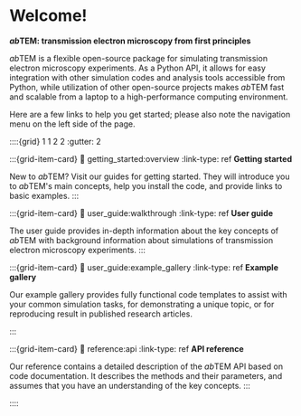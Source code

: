 # Welcome!

__*ab*TEM: transmission electron microscopy from first principles__

*ab*TEM is a flexible open-source package for simulating transmission electron microscopy experiments. As a Python API,
it allows for easy integration with other simulation codes and analysis tools accessible from Python, while utilization 
of other open-source projects makes *ab*TEM fast and scalable from a laptop to a high-performance computing environment.

Here are a few links to help you get started; please also note the navigation menu on the left side of the page.

::::{grid} 1 1 2 2
:gutter: 2

:::{grid-item-card}
:link: getting_started:overview
:link-type: ref
**Getting started**

New to *ab*TEM? Visit our guides for getting started. They will introduce you to *ab*TEM's main concepts, help you
install the code, and provide links to basic examples.
:::

:::{grid-item-card}
:link: user_guide:walkthrough
:link-type: ref
**User guide**

The user guide provides in-depth information about the key concepts of *ab*TEM with background information about
simulations of transmission electron microscopy experiments.
:::

:::{grid-item-card}
:link: user_guide:example_gallery
:link-type: ref
**Example gallery**

Our example gallery provides fully functional code templates to assist with your common simulation tasks, for 
demonstrating a unique topic, or for reproducing result in published research articles.

:::

:::{grid-item-card}
:link: reference:api
:link-type: ref
**API reference**

Our reference contains a detailed description of the *ab*TEM API based on code documentation. It describes the methods 
and their parameters, and assumes that you have an understanding of the key concepts.
:::

::::
